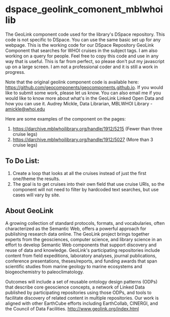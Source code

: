 # dspace_geolink_comonent_mblwhoilib
The GeoLink component code used for the library's DSpace repository. 
This code is not specific to DSpace. You can use the same basic set up for any webpage.
This is the working code for our DSpace Repository GeoLink Component that searches for WHOI cruises in the subject tags. 
I am also working on a query for people. Feel free to copy this code and use in any way that is useful. 
This is far from perfect, so please don't put my javascript up on a large screen. I am not a professional coder and it is still a work in progress. 

Note that the original geolink component code is available here: <https://github.com/geocomponents/geocomponents.github.io>.
If you would like to submit some work, please let us know. 
You can also email me if you would like to know more about what's in the GeoLink Linked Open Data and how you can use it.
Audrey Mickle, Data Librarian, MBLWHOI Library - amickle@whoi.edu

Here are some examples of the component on the pages:
1. https://darchive.mblwhoilibrary.org/handle/1912/5215 (Fewer than three cruise legs)
2. https://darchive.mblwhoilibrary.org/handle/1912/5027 (More than 3 cruise legs)

## To Do List:
1. Create a loop that looks at all the cruises instead of just the first one/theme the results.
2. The goal is to get cruises into their own field that use cruise URIs, so the component will not need to filter by hardcoded text searches, but use cases will vary by site. 

## About GeoLink
A growing collection of standard protocols, formats, and vocabularies, often characterized as the Semantic Web, offers a powerful approach for publishing research data online. The GeoLink project brings together experts from the geosciences, computer science, and library science in an effort to develop Semantic Web components that support discovery and reuse of data and knowledge. GeoLink's participating repositories include content from field expeditions, laboratory analyses, journal publications, conference presentations, theses/reports, and funding awards that span scientific studies from marine geology to marine ecosystems and biogeochemistry to paleoclimatology. 

Outcomes will include a set of reusable ontology design patterns (ODPs) that describe core geoscience concepts, a network of Linked Data published by participating repositories using those ODPs, and tools to facilitate discovery of related content in multiple repositories. Our work is aligned with other EarthCube efforts including EarthCollab, CINERGI, and the Council of Data Facilities.
<http://www.geolink.org/index.html>

